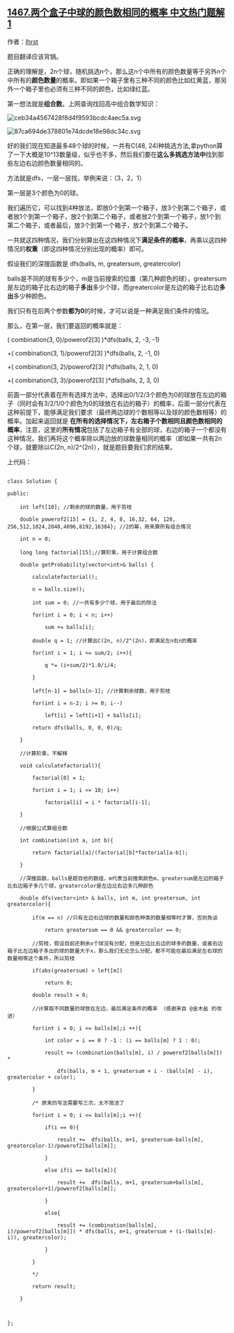 ## [1467.两个盒子中球的颜色数相同的概率 中文热门题解1](https://leetcode.cn/problems/probability-of-a-two-boxes-having-the-same-number-of-distinct-balls/solutions/100000/c-dfs-zu-he-shu-xue-si-lu-dai-ma-by-lhrst)

作者：[lhrst](https://leetcode.cn/u/lhrst)

题目翻译应该背锅。
正确的理解是，2n个球，随机挑选n个，那么这n个中所有的颜色数量等于另外n个中所有的**颜色数量**的概率。即如果一个箱子里有三种不同的颜色比如红黄蓝，那另外一个箱子里也必须有三种不同的颜色，比如绿红蓝。
第一想法就是**组合数**。上网查询找回高中组合数学知识：
![ceb34a4567428f8d4f9593bcdc4aec5a.svg](https://pic.leetcode-cn.com/96e6253065ed0a8cc80ac65c4fb8518d32a5c59735e0a2cf2fc818c215596bcb-ceb34a4567428f8d4f9593bcdc4aec5a.svg)
![87ca694de378801e74dcde18e98dc34c.svg](https://pic.leetcode-cn.com/e3a2721d25092a883fae64416330ce4eea43d6f814fc1988076a359db0411bd2-87ca694de378801e74dcde18e98dc34c.svg)
好的我们现在知道最多48个球的时候，一共有C(48, 24)种挑选方法,拿python算了一下大概是10^13数量级，似乎也不多，然后我们要在**这么多挑选方法中**找到那些左边右边颜色数量相同的。
方法就是dfs，一层一层找，举例来说：（3，2，1）
第一层是3个颜色为0的球。
我们遍历它，可以找到4种放法，即放0个到第一个箱子，放3个到第二个箱子，或者放1个到第一个箱子，放2个到第二个箱子，或者放2个到第一个箱子，放1个到第二个箱子，或者最后，放3个到第一个箱子，放2个到第二个箱子。
一共就这四种情况，我们分别算出在这四种情况下**满足条件的概率**，再乘以这四种情况的**权重**（即这四种情况分别出现的概率）即可。
假设我们的深搜函数是 dfs(balls, m, greatersum, greatercolor)
balls是不同的球有多少个，m是当前搜索的位置（第几种颜色的球），greatersum是左边的箱子比右边的箱子**多出**多少个球，而greatercolor是左边的箱子比右边**多出**多少种颜色。
我们只有在后两个参数**都为0**的时候，才可以说是一种满足我们条件的情况。
那么，在第一层，我们要返回的概率就是：
( combination(3, 0)/powerof2[3] )*dfs(balls, 2, -3, -1)
+( combination(3, 1)/powerof2[3] )*dfs(balls, 2, -1, 0)
+( combination(3, 2)/powerof2[3] )*dfs(balls, 2, 1, 0)
+( combination(3, 3)/powerof2[3] )*dfs(balls, 2, 3, 0)
前面一部分代表着在所有选择方法中，选择出0/1/2/3个颜色为0的球放在左边的箱子（同时会有3/2/1/0个颜色为0的球放在右边的箱子）的概率，后面一部分代表在这种前提下，能够满足我们要求（最终两边球的个数相等以及球的颜色数相等）的概率。加起来返回就是 **在所有的选择情况下，左右箱子个数相同且颜色数相同的概率**，注意，这里的**所有情况**包括了左边箱子有全部的球，右边的箱子一个都没有这种情况，我们再将这个概率除以两边放的球数量相同的概率（即如果一共有2n个球，就要除以C(2n, n)/2^(2n)），就是题目要我们求的结果。
上代码：
```
class Solution {
public:
    int left[10]; //剩余的球的数量，用于剪枝
    double powerof2[15] = {1, 2, 4, 8, 16,32, 64, 128, 256,512,1024,2048,4096,8192,16384}; //2的幂，用来算所有组合情况
    int n = 0;
    long long factorial[15];//算阶乘，用于计算组合数
    double getProbability(vector<int>& balls) {
        calculatefactorial();
        n = balls.size();
        int sum = 0; //一共有多少个球，用于最后的除法
        for(int i = 0; i < n; i++)
            sum += balls[i];
        double q = 1; //计算出C(2n, n)/2^(2n)，即满足左n右n的概率
        for(int i = 1; i <= sum/2; i++){
            q *= (i+sum/2)*1.0/i/4;
        }
        left[n-1] = balls[n-1]; //计算剩余球数，用于剪枝
        for(int i = n-2; i >= 0; i--)
            left[i] = left[i+1] + balls[i];
        return dfs(balls, 0, 0, 0)/q;
    }
    //计算阶乘，不解释
    void calculatefactorial(){
        factorial[0] = 1;
        for(int i = 1; i <= 10; i++)
            factorial[i] = i * factorial[i-1];
    }
    //根据公式算组合数
    int combination(int a, int b){
        return factorial[a]/(factorial[b]*factorial[a-b]);
    }
    //深搜函数，balls是题目给的数组，m代表当前搜索颜色m，greatersum是左边的箱子比右边箱子多几个球，greatercolor是左边比右边多几种颜色
    double dfs(vector<int> & balls, int m, int greatersum, int greatercolor){
        if(m == n) //只有左边右边球的数量和颜色种类的数量相等时才算，否则免谈
            return greatersum == 0 && greatercolor == 0;
        //剪枝，假设目前还剩余x个球没有分配，但是左边比右边的球多的数量，或者右边箱子比左边箱子多出的球的数量大于x，那么我们无论怎么分配，都不可能在最后满足左右球的数量相等这个条件，所以剪枝
        if(abs(greatersum) > left[m])
            return 0;
        double result = 0;
        //计算取不同数量的球放在左边，最后满足条件的概率 （感谢来自 @金木盐 的改进）
        for(int i = 0; i <= balls[m];i ++){
            int color = i == 0 ? -1 : (i == balls[m] ? 1 : 0);
            result += (combination(balls[m], i) / powerof2[balls[m]]) * 
                dfs(balls, m + 1, greatersum + i - (balls[m] - i), greatercolor + color);
        }
        /* 原来的写法需要写三次，太不简洁了
        for(int i = 0; i <= balls[m];i ++){
            if(i == 0){
                result +=  dfs(balls, m+1, greatersum-balls[m], greatercolor-1)/powerof2[balls[m]];
            }
            else if(i == balls[m]){
                result +=  dfs(balls, m+1, greatersum+balls[m], greatercolor+1)/powerof2[balls[m]];
            }
            else{
                result += (combination(balls[m], i)/powerof2[balls[m]]) * dfs(balls, m+1, greatersum + (i-(balls[m]-i)), greatercolor);
            }
        }
        */
        return result;
    }

};
```



